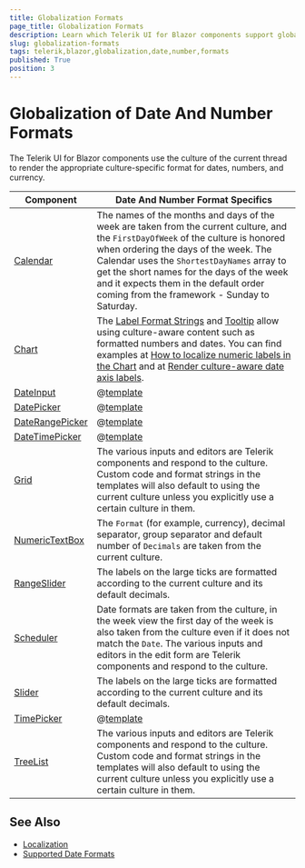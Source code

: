 ```yaml
---
title: Globalization Formats
page_title: Globalization Formats
description: Learn which Telerik UI for Blazor components support globalization of date and number formats.
slug: globalization-formats
tags: telerik,blazor,globalization,date,number,formats
published: True
position: 3
---
```


# Globalization of Date And Number Formats

The Telerik UI for Blazor components use the culture of the current thread to render the appropriate culture-specific format for dates, numbers, and currency.

| Component | Date And Number Format Specifics |
|---|---|
| [Calendar](https://demos.telerik.com/blazor-ui/calendar/globalization) | The names of the months and days of the week are taken from the current culture, and the `FirstDayOfWeek` of the culture is honored when ordering the days of the week. The Calendar uses the  `ShortestDayNames` array to get the short names for the days of the week and it expects them in the default order coming from the framework - Sunday to Saturday. |
| [Chart](https://demos.telerik.com/blazor-ui/chart/globalization) | The [Label Format Strings](slug://components/chart/label-template-format) and [Tooltip](slug://chart-tooltip-overview) allow using culture-aware content such as formatted numbers and dates. You can find examples at [How to localize numeric labels in the Chart](slug://chart-kb-localized-numeric-labels) and at [Render culture-aware date axis labels](https://feedback.telerik.com/blazor/1629173-render-culture-aware-labels-on-the-date-axis). |
| [DateInput](https://demos.telerik.com/blazor-ui/dateinput/globalization) | @[template](/_contentTemplates/common/general-info.md#date-format-per-culture) |
| [DatePicker](https://demos.telerik.com/blazor-ui/datepicker/globalization) | @[template](/_contentTemplates/common/general-info.md#date-format-per-culture) |
| [DateRangePicker](https://demos.telerik.com/blazor-ui/daterangepicker/globalization) | @[template](/_contentTemplates/common/general-info.md#date-format-per-culture) |
| [DateTimePicker](https://demos.telerik.com/blazor-ui/datetimepicker/globalization) | @[template](/_contentTemplates/common/general-info.md#date-format-per-culture) |
| [Grid](https://demos.telerik.com/blazor-ui/grid/globalization) | The various inputs and editors are Telerik components and respond to the culture. Custom code and format strings in the templates will also default to using the current culture unless you explicitly use a certain culture in them. |
| [NumericTextBox](https://demos.telerik.com/blazor-ui/numerictextbox/globalization) | The `Format` (for example, currency), decimal separator, group separator and default number of `Decimals` are taken from the current culture. |
| [RangeSlider](https://demos.telerik.com/blazor-ui/rangeslider/globalization) | The labels on the large ticks are formatted according to the current culture and its default decimals. |
| [Scheduler](https://demos.telerik.com/blazor-ui/scheduler/globalization) | Date formats are taken from the culture, in the week view the first day of the week is also taken from the culture even if it does not match the `Date`. The various inputs and editors in the edit form are Telerik components and respond to the culture. |
| [Slider](https://demos.telerik.com/blazor-ui/slider/globalization) | The labels on the large ticks are formatted according to the current culture and its default decimals. |
| [TimePicker](https://demos.telerik.com/blazor-ui/timepicker/globalization) | @[template](/_contentTemplates/common/general-info.md#date-format-per-culture) |
| [TreeList](https://demos.telerik.com/blazor-ui/treelist/globalization) | The various inputs and editors are Telerik components and respond to the culture. Custom code and format strings in the templates will also default to using the current culture unless you explicitly use a certain culture in them. |

## See Also

* [Localization](slug://globalization-localization)
* [Supported Date Formats](slug://components/dateinput/supported-formats)

